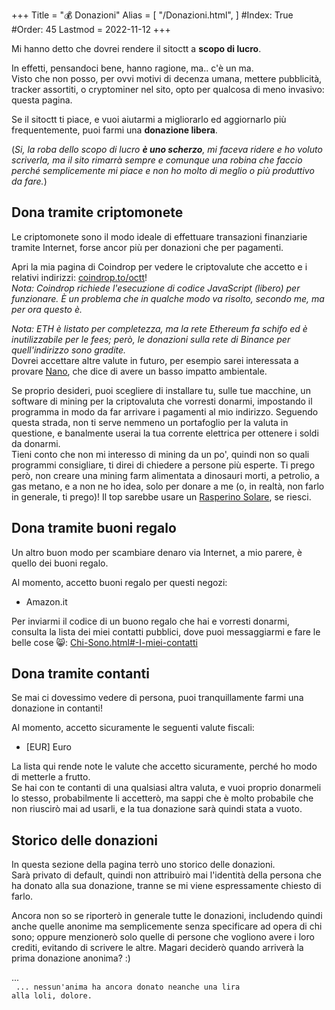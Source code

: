 +++
Title = "💰 Donazioni"
Alias = [
  "/Donazioni.html",
]
#Index: True
#Order: 45
Lastmod = 2022-11-12
+++

Mi hanno detto che dovrei rendere il sitoctt a **scopo di lucro**.

In effetti, pensandoci bene, hanno ragione, ma.. c'è un ma.  
Visto che non posso, per ovvi motivi di decenza umana, mettere pubblicità, tracker assortiti, o cryptominer nel sito, opto per qualcosa di meno invasivo: questa pagina.

Se il sitoctt ti piace, e vuoi aiutarmi a migliorarlo ed aggiornarlo più frequentemente, puoi farmi una **donazione libera**.

(_Si, la roba dello scopo di lucro **è uno scherzo**, mi faceva ridere e ho voluto scriverla, ma il sito rimarrà sempre e comunque una robina che faccio perché semplicemente mi piace e non ho molto di meglio o più produttivo da fare._)

## Dona tramite criptomonete

Le criptomonete sono il modo ideale di effettuare transazioni finanziarie tramite Internet, forse ancor più per donazioni che per pagamenti.

Apri la mia pagina di Coindrop per vedere le criptovalute che accetto e i relativi indirizzi: <a href="https://coindrop.to/octt" target="_blank" rel="noopener nofollow">coindrop.to/octt</a>!  
_Nota: Coindrop richiede l'esecuzione di codice JavaScript (libero) per funzionare. È un problema che in qualche modo va risolto, secondo me, ma per ora questo è._

_Nota: ETH è listato per completezza, ma la rete Ethereum fa schifo ed è inutilizzabile per le fees; però, le donazioni sulla rete di Binance per quell'indirizzo sono gradite._  
Dovrei accettare altre valute in futuro, per esempio sarei interessata a provare [Nano](https://nano.org), che dice di avere un basso impatto ambientale.

Se proprio desideri, puoi scegliere di installare tu, sulle tue macchine, un software di mining per la criptovaluta che vorresti donarmi, impostando il programma in modo da far arrivare i pagamenti al mio indirizzo. Seguendo questa strada, non ti serve nemmeno un portafoglio per la valuta in questione, e banalmente userai la tua corrente elettrica per ottenere i soldi da donarmi.  
Tieni conto che non mi interesso di mining da un po', quindi non so quali programmi consigliare, ti direi di chiedere a persone più esperte. Ti prego però, non creare una mining farm alimentata a dinosauri morti, a petrolio, a gas metano, e a non ne ho idea, solo per donare a me (o, in realtà, non farlo in generale, ti prego)! Il top sarebbe usare un [Rasperino Solare](./Posts/2022-06-23-0000-Rasperino-Solare-ed-Altri-Esperimenti-Andati-a-Male.html), se riesci.

## Dona tramite buoni regalo

Un altro buon modo per scambiare denaro via Internet, a mio parere, è quello dei buoni regalo.

Al momento, accetto buoni regalo per questi negozi:

- Amazon.it

Per inviarmi il codice di un buono regalo che hai e vorresti donarmi, consulta la lista dei miei contatti pubblici, dove puoi messaggiarmi e fare le belle cose 😸: [Chi-Sono.html#-I-miei-contatti](./Chi-Sono.html#-I-miei-contatti)

## Dona tramite contanti

Se mai ci dovessimo vedere di persona, puoi tranquillamente farmi una donazione in contanti!

Al momento, accetto sicuramente le seguenti valute fiscali:

- [EUR] Euro

La lista qui rende note le valute che accetto sicuramente, perché ho modo di metterle a frutto.  
Se hai con te contanti di una qualsiasi altra valuta, e vuoi proprio donarmeli lo stesso, probabilmente li accetterò, ma sappi che è molto probabile che non riuscirò mai ad usarli, e la tua donazione sarà quindi stata a vuoto.

## Storico delle donazioni

In questa sezione della pagina terrò uno storico delle donazioni.  
Sarà privato di default, quindi non attribuirò mai l'identità della persona che ha donato alla sua donazione, tranne se mi viene espressamente chiesto di farlo.

Ancora non so se riporterò in generale tutte le donazioni, includendo quindi anche quelle anonime ma semplicemente senza specificare ad opera di chi sono; oppure menzionerò solo quelle di persone che vogliono avere i loro crediti, evitando di scrivere le altre. Magari deciderò quando arriverà la prima donazione anonima? :)

...  
<code class='NoCode'>
... nessun'anima ha ancora donato neanche una lira alla loli, dolore.
</code>

